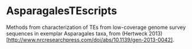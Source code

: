 AsparagalesTEscripts
====================

Methods from characterization of TEs from low-coverage genome survey sequences in exemplar Asparagales taxa, from (Hertweck 2013)[http://www.nrcresearchpress.com/doi/abs/10.1139/gen-2013-0042].
